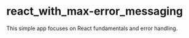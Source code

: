 # react_with_max-error_messaging
This simple app focuses on React fundamentals and error handling.  

